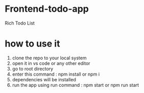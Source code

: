 # Frontend-todo-app
Rich Todo List


# how to use it
1. clone the repo to your local system
2. open it in vs code or any other editor
3. go to root directory 
4. enter this command : npm install or npm i
5. dependencies will be installed
6. run the app using run command : npm start or npm run start
